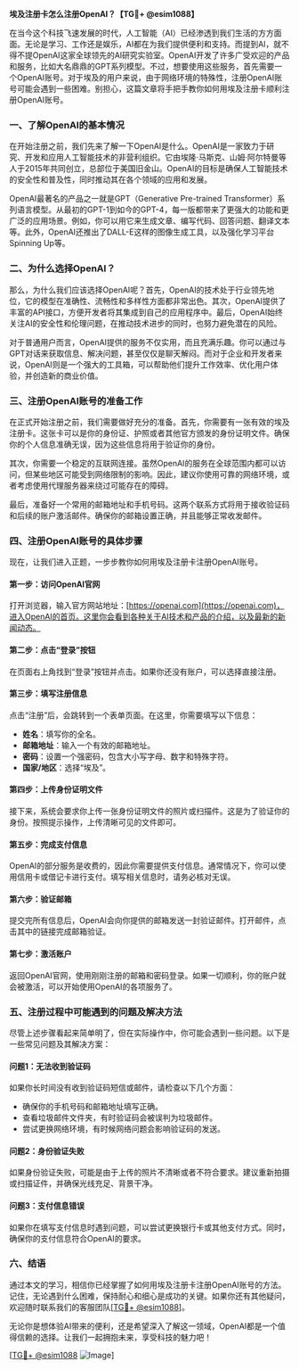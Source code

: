 **埃及注册卡怎么注册OpenAI？【TG💪+ @esim1088】**

在当今这个科技飞速发展的时代，人工智能（AI）已经渗透到我们生活的方方面面。无论是学习、工作还是娱乐，AI都在为我们提供便利和支持。而提到AI，就不得不提OpenAI这家全球领先的AI研究实验室。OpenAI开发了许多广受欢迎的产品和服务，比如大名鼎鼎的GPT系列模型。不过，想要使用这些服务，首先需要一个OpenAI账号。对于埃及的用户来说，由于网络环境的特殊性，注册OpenAI账号可能会遇到一些困难。别担心，这篇文章将手把手教你如何用埃及注册卡顺利注册OpenAI账号。

### **一、了解OpenAI的基本情况**

在开始注册之前，我们先来了解一下OpenAI是什么。OpenAI是一家致力于研究、开发和应用人工智能技术的非营利组织。它由埃隆·马斯克、山姆·阿尔特曼等人于2015年共同创立，总部位于美国旧金山。OpenAI的目标是确保人工智能技术的安全性和普及性，同时推动其在各个领域的应用和发展。

OpenAI最著名的产品之一就是GPT（Generative Pre-trained Transformer）系列语言模型。从最初的GPT-1到如今的GPT-4，每一版都带来了更强大的功能和更广泛的应用场景。例如，你可以用它来生成文章、编写代码、回答问题、翻译文本等。此外，OpenAI还推出了DALL-E这样的图像生成工具，以及强化学习平台Spinning Up等。

### **二、为什么选择OpenAI？**

那么，为什么我们应该选择OpenAI呢？首先，OpenAI的技术处于行业领先地位，它的模型在准确性、流畅性和多样性方面都非常出色。其次，OpenAI提供了丰富的API接口，方便开发者将其集成到自己的应用程序中。最后，OpenAI始终关注AI的安全性和伦理问题，在推动技术进步的同时，也努力避免潜在的风险。

对于普通用户而言，OpenAI提供的服务不仅实用，而且充满乐趣。你可以通过与GPT对话来获取信息、解决问题，甚至仅仅是聊天解闷。而对于企业和开发者来说，OpenAI则是一个强大的工具箱，可以帮助他们提升工作效率、优化用户体验，并创造新的商业价值。

### **三、注册OpenAI账号的准备工作**

在正式开始注册之前，我们需要做好充分的准备。首先，你需要有一张有效的埃及注册卡。这张卡可以是你的身份证、护照或者其他官方颁发的身份证明文件。确保你的个人信息准确无误，因为这些信息将用于验证你的身份。

其次，你需要一个稳定的互联网连接。虽然OpenAI的服务在全球范围内都可以访问，但某些地区可能受到网络限制的影响。因此，建议你使用可靠的网络环境，或者考虑使用代理服务器来绕过可能存在的障碍。

最后，准备好一个常用的邮箱地址和手机号码。这两个联系方式将用于接收验证码和后续的账户激活邮件。确保你的邮箱设置正确，并且能够正常收发邮件。

### **四、注册OpenAI账号的具体步骤**

现在，让我们进入正题，一步步教你如何用埃及注册卡注册OpenAI账号。

#### **第一步：访问OpenAI官网**
打开浏览器，输入官方网站地址：[https://openai.com](https://openai.com)，进入OpenAI的首页。这里你会看到各种关于AI技术和产品的介绍，以及最新的新闻动态。

#### **第二步：点击“登录”按钮**
在页面右上角找到“登录”按钮并点击。如果你还没有账户，可以选择直接注册。

#### **第三步：填写注册信息**
点击“注册”后，会跳转到一个表单页面。在这里，你需要填写以下信息：
- **姓名**：填写你的全名。
- **邮箱地址**：输入一个有效的邮箱地址。
- **密码**：设置一个强密码，包含大小写字母、数字和特殊字符。
- **国家/地区**：选择“埃及”。

#### **第四步：上传身份证明文件**
接下来，系统会要求你上传一张身份证明文件的照片或扫描件。这是为了验证你的身份。按照提示操作，上传清晰可见的文件即可。

#### **第五步：完成支付信息**
OpenAI的部分服务是收费的，因此你需要提供支付信息。通常情况下，你可以使用信用卡或借记卡进行支付。填写相关信息时，请务必核对无误。

#### **第六步：验证邮箱**
提交完所有信息后，OpenAI会向你提供的邮箱发送一封验证邮件。打开邮件，点击其中的链接完成邮箱验证。

#### **第七步：激活账户**
返回OpenAI官网，使用刚刚注册的邮箱和密码登录。如果一切顺利，你的账户就会被激活，可以开始使用OpenAI的各项服务了。

### **五、注册过程中可能遇到的问题及解决方法**

尽管上述步骤看起来简单明了，但在实际操作中，你可能会遇到一些问题。以下是一些常见问题及其解决方案：

#### **问题1：无法收到验证码**
如果你长时间没有收到验证码短信或邮件，请检查以下几个方面：
- 确保你的手机号码和邮箱地址填写正确。
- 查看垃圾邮件文件夹，有时验证码会被误判为垃圾邮件。
- 尝试更换网络环境，有时候网络问题会影响验证码的发送。

#### **问题2：身份验证失败**
如果身份验证失败，可能是由于上传的照片不清晰或者不符合要求。建议重新拍摄或扫描证件，并确保光线充足、背景干净。

#### **问题3：支付信息错误**
如果你在填写支付信息时遇到问题，可以尝试更换银行卡或其他支付方式。同时，确保你的支付信息符合OpenAI的要求。

### **六、结语**

通过本文的学习，相信你已经掌握了如何用埃及注册卡注册OpenAI账号的方法。记住，无论遇到什么困难，保持耐心和细心是成功的关键。如果你还有其他疑问，欢迎随时联系我们的客服团队[[TG💪+ @esim1088](https://t.me/s/esim1088)]。

无论你是想体验AI带来的便利，还是希望深入了解这一领域，OpenAI都是一个值得信赖的选择。让我们一起拥抱未来，享受科技的魅力吧！

[[TG💪+ @esim1088](https://t.me/s/esim1088) ![Image](https://i.postimg.cc/4NQfJmqS/Snipaste-2025-05-13-00-14-12.png)]
